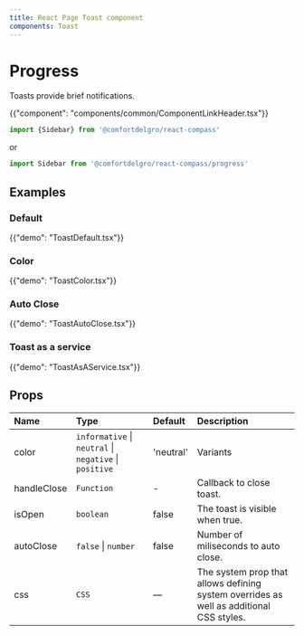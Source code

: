 ```yaml
---
title: React Page Toast component
components: Toast
---
```


# Progress

<p class="description">Toasts provide brief notifications.</p>

{{"component": "components/common/ComponentLinkHeader.tsx"}}

```jsx
import {Sidebar} from '@comfortdelgro/react-compass'
```

or

```jsx
import Sidebar from '@comfortdelgro/react-compass/progress'
```

## Examples

### Default

{{"demo": "ToastDefault.tsx"}}

### Color

{{"demo": "ToastColor.tsx"}}

### Auto Close

{{"demo": "ToastAutoClose.tsx"}}

### Toast as a service

{{"demo": "ToastAsAService.tsx"}}


## Props


| Name        | Type                                                   | Default   | Description                                                                             |
| :---------- | :----------------------------------------------------- | :-------- | :-------------------------------------------------------------------------------------- |
| color       | `informative` \| `neutral` \| `negative` \| `positive` | 'neutral' | Variants                                                                                |
| handleClose | `Function`                                             | -         | Callback to close toast.                                                                |
| isOpen      | `boolean`                                              | false     | The toast is visible when true.                                                         |
| autoClose   | `false` \| `number`                                    | false     | Number of miliseconds to auto close.                                                    |
| css         | `CSS`                                                  | —         | The system prop that allows defining system overrides as well as additional CSS styles. |